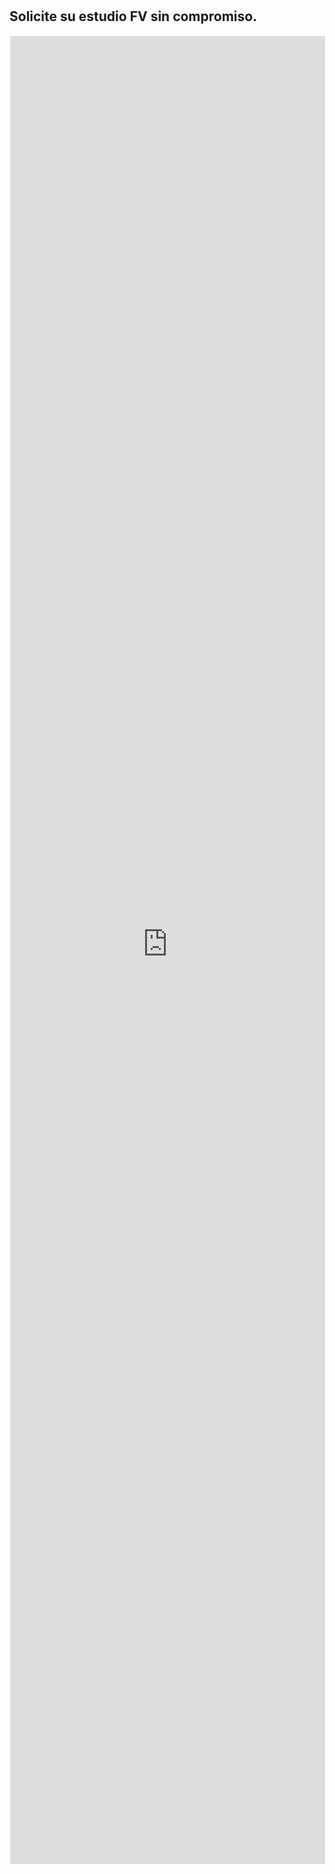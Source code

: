 #
## Solicite su estudio FV sin compromiso.
<iframe allowfullscreen="true" src="https://formulario-yzohicfcma-ew.a.run.app/Autoconsumo_Residencial" width="100%" height="75%" style="border: 1px solid #fff; max-width: 1200px; min-height: 2500px" > </iframe>
<div class="loader"></div>
